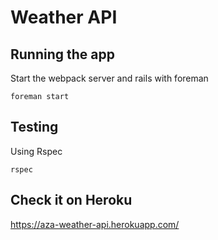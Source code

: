 Weather API
===========

Running the app
---------------

Start the webpack server and rails with foreman

    foreman start


Testing
-------

Using Rspec

    rspec


Check it on Heroku
------------------

https://aza-weather-api.herokuapp.com/
